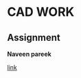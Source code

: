 # CAD WORK 
## Assignment 
**Naveen pareek**

[link](https://github.com/naveenkpareek/CADLAB-WORK-/blob/main/Introduction%20to%20LibraCAD%20interface.md)
